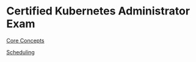 # Certified Kubernetes Administrator Exam

[Core Concepts](./Section-02-CoreConcepts.md)

[Scheduling](./Section-03-Scheduling)